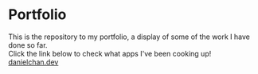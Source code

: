 # Portfolio

This is the repository to my portfolio, a display of some of the work I have done so far. <br>
Click the link below to check what apps I've been cooking up! <br>
<a href="danielchan.dev"> danielchan.dev </a>